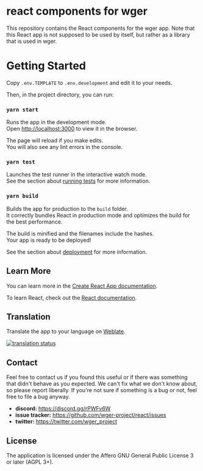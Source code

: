 # react components for wger

This repository contains the React components for the wger app. Note that this React app is not supposed to be used by
itself, but rather as a library that is used in wger.

# Getting Started

Copy `.env.TEMPLATE` to `.env.development` and edit it to your needs.

Then, in the project directory, you can run:

### `yarn start`

Runs the app in the development mode.\
Open [http://localhost:3000](http://localhost:3000) to view it in the browser.

The page will reload if you make edits.\
You will also see any lint errors in the console.

### `yarn test`

Launches the test runner in the interactive watch mode.\
See the section about [running tests](https://facebook.github.io/create-react-app/docs/running-tests) for more
information.

### `yarn build`

Builds the app for production to the `build` folder.\
It correctly bundles React in production mode and optimizes the build for the best performance.

The build is minified and the filenames include the hashes.\
Your app is ready to be deployed!

See the section about [deployment](https://facebook.github.io/create-react-app/docs/deployment) for more information.

## Learn More

You can learn more in
the [Create React App documentation](https://facebook.github.io/create-react-app/docs/getting-started).

To learn React, check out the [React documentation](https://reactjs.org/).

## Translation

Translate the app to your language on [Weblate](https://hosted.weblate.org/engage/wger/).

[![translation status](https://hosted.weblate.org/widgets/wger/-/frontend/multi-blue.svg)](https://hosted.weblate.org/engage/wger/)

## Contact

Feel free to contact us if you found this useful or if there was something that didn't behave as you expected. We can't
fix what we don't know about, so please report liberally. If you're not sure if something is a bug or not, feel free to
file a bug anyway.

* **discord:** <https://discord.gg/rPWFv6W>
* **issue tracker:** <https://github.com/wger-project/react/issues>
* **twitter:** <https://twitter.com/wger_project>

## License

The application is licensed under the Affero GNU General Public License 3 or later (AGPL 3+).
